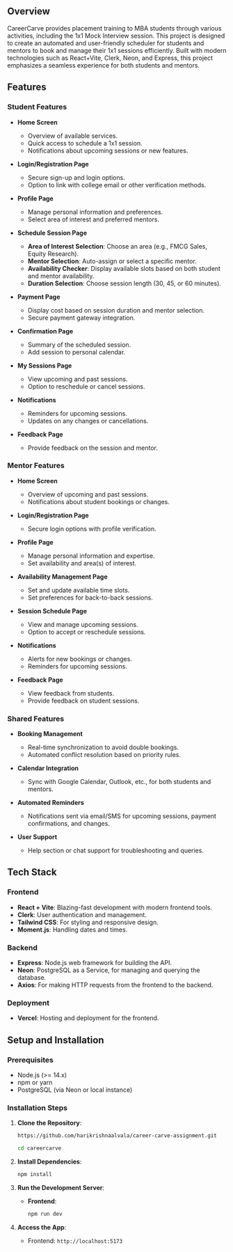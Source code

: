 

## Overview

CareerCarve provides placement training to MBA students through various activities, including the 1x1 Mock Interview session. This project is designed to create an automated and user-friendly scheduler for students and mentors to book and manage their 1x1 sessions efficiently. Built with modern technologies such as React+Vite, Clerk, Neon, and Express, this project emphasizes a seamless experience for both students and mentors.

## Features

### Student Features

- **Home Screen**
  - Overview of available services.
  - Quick access to schedule a 1x1 session.
  - Notifications about upcoming sessions or new features.
  
- **Login/Registration Page**
  - Secure sign-up and login options.
  - Option to link with college email or other verification methods.
  
- **Profile Page**
  - Manage personal information and preferences.
  - Select area of interest and preferred mentors.
  
- **Schedule Session Page**
  - **Area of Interest Selection**: Choose an area (e.g., FMCG Sales, Equity Research).
  - **Mentor Selection**: Auto-assign or select a specific mentor.
  - **Availability Checker**: Display available slots based on both student and mentor availability.
  - **Duration Selection**: Choose session length (30, 45, or 60 minutes).
  
- **Payment Page**
  - Display cost based on session duration and mentor selection.
  - Secure payment gateway integration.
  
- **Confirmation Page**
  - Summary of the scheduled session.
  - Add session to personal calendar.
  
- **My Sessions Page**
  - View upcoming and past sessions.
  - Option to reschedule or cancel sessions.
  
- **Notifications**
  - Reminders for upcoming sessions.
  - Updates on any changes or cancellations.
  
- **Feedback Page**
  - Provide feedback on the session and mentor.

### Mentor Features

- **Home Screen**
  - Overview of upcoming and past sessions.
  - Notifications about student bookings or changes.
  
- **Login/Registration Page**
  - Secure login options with profile verification.
  
- **Profile Page**
  - Manage personal information and expertise.
  - Set availability and area(s) of interest.
  
- **Availability Management Page**
  - Set and update available time slots.
  - Set preferences for back-to-back sessions.
  
- **Session Schedule Page**
  - View and manage upcoming sessions.
  - Option to accept or reschedule sessions.
  
- **Notifications**
  - Alerts for new bookings or changes.
  - Reminders for upcoming sessions.
  
- **Feedback Page**
  - View feedback from students.
  - Provide feedback on student sessions.

### Shared Features

- **Booking Management**
  - Real-time synchronization to avoid double bookings.
  - Automated conflict resolution based on priority rules.
  
- **Calendar Integration**
  - Sync with Google Calendar, Outlook, etc., for both students and mentors.
  
- **Automated Reminders**
  - Notifications sent via email/SMS for upcoming sessions, payment confirmations, and changes.
  
- **User Support**
  - Help section or chat support for troubleshooting and queries.

## Tech Stack

### Frontend

- **React + Vite**: Blazing-fast development with modern frontend tools.
- **Clerk**: User authentication and management.
- **Tailwind CSS**: For styling and responsive design.
- **Moment.js**: Handling dates and times.

### Backend

- **Express**: Node.js web framework for building the API.
- **Neon**: PostgreSQL as a Service, for managing and querying the database.
- **Axios**: For making HTTP requests from the frontend to the backend.

### Deployment

- **Vercel**: Hosting and deployment for the frontend.


## Setup and Installation

### Prerequisites

- Node.js (>= 14.x)
- npm or yarn
- PostgreSQL (via Neon or local instance)

### Installation Steps

1. **Clone the Repository**:
   ```bash
   https://github.com/harikrishnaalvala/career-carve-assignment.git
   
   cd careercarve
   ```

2. **Install Dependencies**:
   ```bash
   npm install
   ```



4. **Run the Development Server**:
   - **Frontend**:
     ```bash
     npm run dev
     ```


5. **Access the App**:
   - Frontend: `http://localhost:5173`


